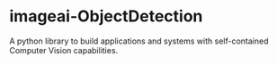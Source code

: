 # imageai-ObjectDetection
A python library to build applications and systems with self-contained Computer Vision capabilities.
